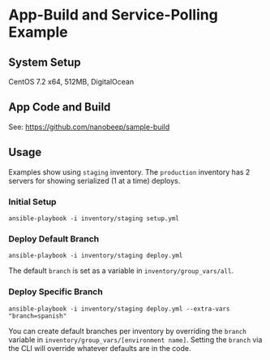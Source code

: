 # App-Build and Service-Polling Example

## System Setup

CentOS 7.2 x64, 512MB, DigitalOcean

## App Code and Build

See: https://github.com/nanobeep/sample-build

## Usage

Examples show using `staging` inventory. The `production` inventory has 2 servers for showing serialized (1 at a time) deploys.

### Initial Setup

`ansible-playbook -i inventory/staging setup.yml`

### Deploy Default Branch

`ansible-playbook -i inventory/staging deploy.yml`

The default `branch` is set as a variable in `inventory/group_vars/all`.

### Deploy Specific Branch

`ansible-playbook -i inventory/staging deploy.yml --extra-vars "branch=spanish"`

You can create default branches per inventory by overriding the `branch` variable in `inventory/group_vars/[environment name]`. Setting the `branch` via the CLI will override whatever defaults are in the code.

